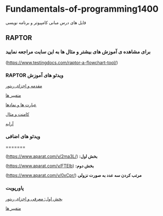 # Fundamentals-of-programming1400

فایل های درس مبانی کامپیوتر و برنامه نویسی


## RAPTOR

### برای مشاهده ی آموزش های بیشتر و مثال ها به این سایت مراجعه نمایید

(https://www.testingdocs.com/raptor-a-flowchart-tool/)





### RAPTOR ویدئو های آموزش

[مقدمه و اجزای رپتور](video)

[متغییر ها](video)

[عبارت ها و نمادها](video)

[کامنت و مثال](video)

[آرایه](video)



### ویدئو های اضافی 
=======

  (https://www.aparat.com/v/2ma3L/)    **:بخش اول**
  
  (https://www.aparat.com/v/FTElb)      **:بخش دوم**
  
  (https://www.aparat.com/v/0xCpr/)     **مرتب کردن سه عدد به صورت نزولی**
  
  
  ### پاورپویت
  
  [بخش اول: معرفی و اجزای رپتور](powerpoint)

  [متغییر ها](powerpoint)

